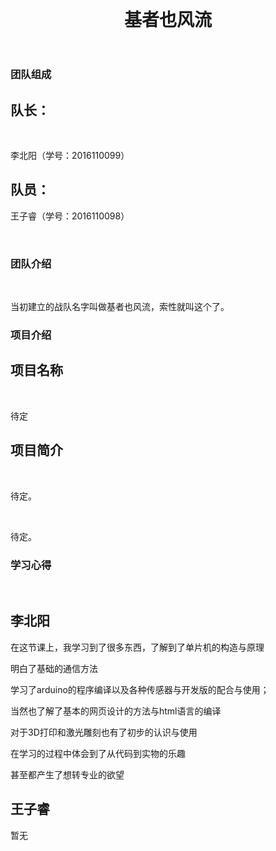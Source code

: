 <html><head>
    <meta charset="utf-8">
    <meta http-equiv="X-UA-Compatible" content="chrome=1">


  </head>
  <body>
    <header>
      <div class="container">
        <h1>基者也风流</h1>
      </div>
    </header>
    <div class="container">
      <section id="main_content" deep="1">
        <h3>团队组成</h3>
          <h2>队长：</h2>
            <p>李北阳（学号：2016110099）</p>
          <h2>队员：</h2>
          <p>王子睿（学号：2016110098）</p>
      <h3>团队介绍</h3>
          <p>当初建立的战队名字叫做基者也风流，索性就叫这个了。</p>
        <p>
        </p><h3>项目介绍</h3>
          <h2>项目名称</h2>
            <p>待定</p>
          <h2>项目简介</h2>
            <p>待定。</p>
            <p>待定。</p><p>
        </p><h3>学习心得</h3>
          <h2>李北阳</h2>
            <p>在这节课上，我学习到了很多东西，了解到了单片机的构造与原理     
<p>明白了基础的通信方法   
<p>学习了arduino的程序编译以及各种传感器与开发版的配合与使用；     
<p>当然也了解了基本的网页设计的方法与html语言的编译  
<p>对于3D打印和激光雕刻也有了初步的认识与使用
<p>在学习的过程中体会到了从代码到实物的乐趣 
<p>甚至都产生了想转专业的欲望<br> </p>
<h2>王子睿</h2>
 <p>暂无</p>

   </section>
    </div>


</body></html>
